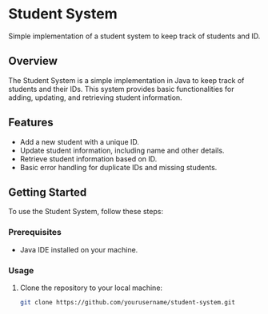 # Student System
Simple implementation of a student system to keep track of students and ID.
## Overview
The Student System is a simple implementation in Java to keep track of students and their IDs. This system provides basic functionalities for adding, updating, and retrieving student information.

## Features
- Add a new student with a unique ID.
- Update student information, including name and other details.
- Retrieve student information based on ID.
- Basic error handling for duplicate IDs and missing students.

## Getting Started
To use the Student System, follow these steps:

### Prerequisites
- Java IDE installed on your machine.

### Usage
1. Clone the repository to your local machine:
   ```bash
   git clone https://github.com/yourusername/student-system.git
